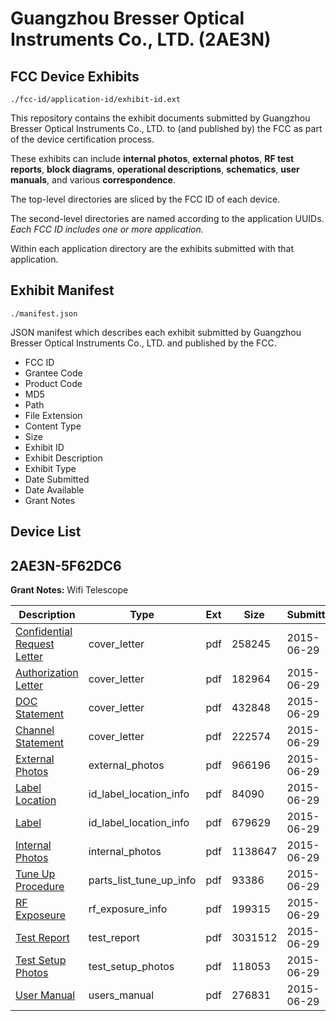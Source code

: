 # Guangzhou Bresser Optical Instruments Co., LTD. (2AE3N)
## FCC Device Exhibits

```
./fcc-id/application-id/exhibit-id.ext
```

This repository contains the exhibit documents submitted by Guangzhou Bresser Optical Instruments Co., LTD. to (and published by) the FCC as part of the device certification process.

These exhibits can include **internal photos**, **external photos**, **RF test reports**, **block diagrams**, **operational descriptions**, **schematics**, **user manuals**, and various **correspondence**.

The top-level directories are sliced by the FCC ID of each device.

The second-level directories are named according to the application UUIDs. *Each FCC ID includes one or more application.*

Within each application directory are the exhibits submitted with that application. 

## Exhibit Manifest

```
./manifest.json
```

JSON manifest which describes each exhibit submitted by Guangzhou Bresser Optical Instruments Co., LTD. and published by the FCC.

- FCC ID
- Grantee Code
- Product Code
- MD5
- Path
- File Extension
- Content Type
- Size
- Exhibit ID
- Exhibit Description
- Exhibit Type
- Date Submitted
- Date Available
- Grant Notes

## Device List
## 2AE3N-5F62DC6
**Grant Notes:** Wifi Telescope

| Description | Type | Ext | Size | Submitted | Available |
| ----------- | ---- | --- | ---- | --------- | --------- |
| [Confidential Request Letter](2AE3N-5F62DC6/c720c828d44f7cb5addc62fe7c1eec48/2660807.pdf) | cover_letter | pdf | 258245 | 2015-06-29 | 2015-06-29 |
| [Authorization Letter](2AE3N-5F62DC6/c720c828d44f7cb5addc62fe7c1eec48/2660808.pdf) | cover_letter | pdf | 182964 | 2015-06-29 | 2015-06-29 |
| [DOC Statement](2AE3N-5F62DC6/c720c828d44f7cb5addc62fe7c1eec48/2660823.pdf) | cover_letter | pdf | 432848 | 2015-06-29 | 2015-06-29 |
| [Channel Statement](2AE3N-5F62DC6/c720c828d44f7cb5addc62fe7c1eec48/2660824.pdf) | cover_letter | pdf | 222574 | 2015-06-29 | 2015-06-29 |
| [External Photos](2AE3N-5F62DC6/c720c828d44f7cb5addc62fe7c1eec48/2660822.pdf) | external_photos | pdf | 966196 | 2015-06-29 | 2015-06-29 |
| [Label Location](2AE3N-5F62DC6/c720c828d44f7cb5addc62fe7c1eec48/2660804.pdf) | id_label_location_info | pdf | 84090 | 2015-06-29 | 2015-06-29 |
| [Label](2AE3N-5F62DC6/c720c828d44f7cb5addc62fe7c1eec48/2660806.pdf) | id_label_location_info | pdf | 679629 | 2015-06-29 | 2015-06-29 |
| [Internal Photos](2AE3N-5F62DC6/c720c828d44f7cb5addc62fe7c1eec48/2660805.pdf) | internal_photos | pdf | 1138647 | 2015-06-29 | 2015-06-29 |
| [Tune Up Procedure](2AE3N-5F62DC6/c720c828d44f7cb5addc62fe7c1eec48/2660800.pdf) | parts_list_tune_up_info | pdf | 93386 | 2015-06-29 | 2015-06-29 |
| [RF Exposeure](2AE3N-5F62DC6/c720c828d44f7cb5addc62fe7c1eec48/2660801.pdf) | rf_exposure_info | pdf | 199315 | 2015-06-29 | 2015-06-29 |
| [Test Report](2AE3N-5F62DC6/c720c828d44f7cb5addc62fe7c1eec48/2660802.pdf) | test_report | pdf | 3031512 | 2015-06-29 | 2015-06-29 |
| [Test Setup Photos](2AE3N-5F62DC6/c720c828d44f7cb5addc62fe7c1eec48/2660803.pdf) | test_setup_photos | pdf | 118053 | 2015-06-29 | 2015-06-29 |
| [User Manual](2AE3N-5F62DC6/c720c828d44f7cb5addc62fe7c1eec48/2660799.pdf) | users_manual | pdf | 276831 | 2015-06-29 | 2015-06-29 |
